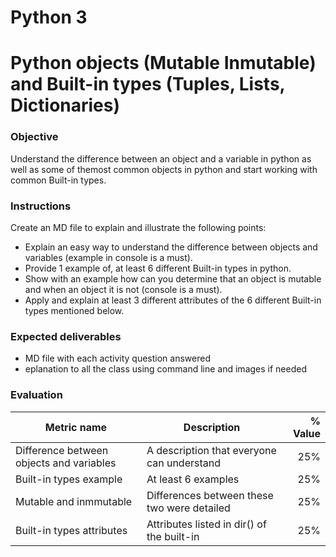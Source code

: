 # Python 3
# Python objects (Mutable Inmutable) and Built-in types (Tuples, Lists, Dictionaries)

### Objective
Understand the difference between an object and a variable in python as well as some of themost common objects in python and start working with common Built-in types.

### Instructions
Create an MD file to explain and illustrate the following points:
- Explain an easy way to understand the difference between objects and variables (example in console is a must).
- Provide 1 example of, at least 6 different Built-in types in python.
- Show with an example how can you determine that an object is mutable and when an object it is not (console is a must).
- Apply and explain at least 3 different attributes of the 6 different Built-in types mentioned below.

### Expected deliverables
- MD file with each activity question answered
- eplanation to all the class using command line and images if needed

### Evaluation

| Metric name | Description | % Value |
| ----------- |-------------| -------:|
| Difference between objects and variables  | A description that everyone can understand | 25% |
| Built-in types example   | At least 6 examples | 25% |
| Mutable and inmmutable   | Differences between these two were detailed | 25% |
| Built-in types attributes   | Attributes listed in dir() of the built-in | 25% |
